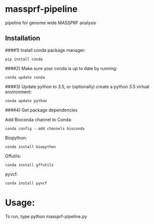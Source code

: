 # massprf-pipeline
pipeline for genome wide MASSPRF analysis

## Installation

####1) Install conda package manager:

`pip install conda`

####2) Make sure your conda is up to date by running:

`conda update conda`

####3) Update python to 3.5, or (optionally) create a python 3.5 virtual environment:

`conda update python`

####4) Get package dependencies

Add Bioconda channel to Conda: 

`conda config --add channels bioconda`

Biopython:

`conda install biopython`

Gffutils: 

`conda install gffutils`

pyvcf: 

`conda install pyvcf`

    
# Usage:

To run, type python massprf-pipeline.py <cli>

